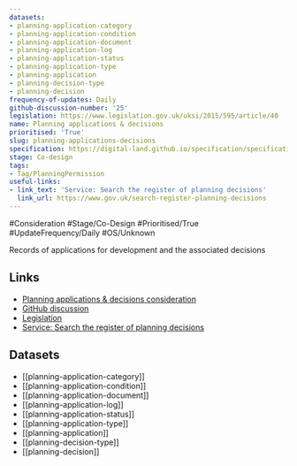 ```yaml
---
datasets:
- planning-application-category
- planning-application-condition
- planning-application-document
- planning-application-log
- planning-application-status
- planning-application-type
- planning-application
- planning-decision-type
- planning-decision
frequency-of-updates: Daily
github-discussion-number: '25'
legislation: https://www.legislation.gov.uk/uksi/2015/595/article/40
name: Planning applications & decisions
prioritised: 'True'
slug: planning-applications-decisions
specification: https://digital-land.github.io/specification/specification/planning-application/
stage: Co-design
tags:
- Tag/PlanningPermission
useful-links:
- link_text: 'Service: Search the register of planning decisions'
  link_url: https://www.gov.uk/search-register-planning-decisions
---
```


#Consideration #Stage/Co-Design #Prioritised/True #UpdateFrequency/Daily #OS/Unknown

Records of applications for development and the associated decisions

## Links

* [Planning applications & decisions consideration](https://design.planning.data.gov.uk/planning-consideration/planning-applications-decisions)
* [GitHub discussion](https://github.com/digital-land/data-standards-backlog/discussions/25)
* [Legislation](https://www.legislation.gov.uk/uksi/2015/595/article/40)
* [Service: Search the register of planning decisions](https://www.gov.uk/search-register-planning-decisions)

## Datasets

* [[planning-application-category]]
* [[planning-application-condition]]
* [[planning-application-document]]
* [[planning-application-log]]
* [[planning-application-status]]
* [[planning-application-type]]
* [[planning-application]]
* [[planning-decision-type]]
* [[planning-decision]]